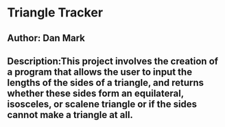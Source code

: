 # Triangle Tracker
## Author: Dan Mark
## Description:This project involves the creation of a program  that allows the user to input the lengths of the sides of a triangle, and returns whether these sides form an equilateral, isosceles, or scalene triangle or if the sides cannot make a triangle at all.